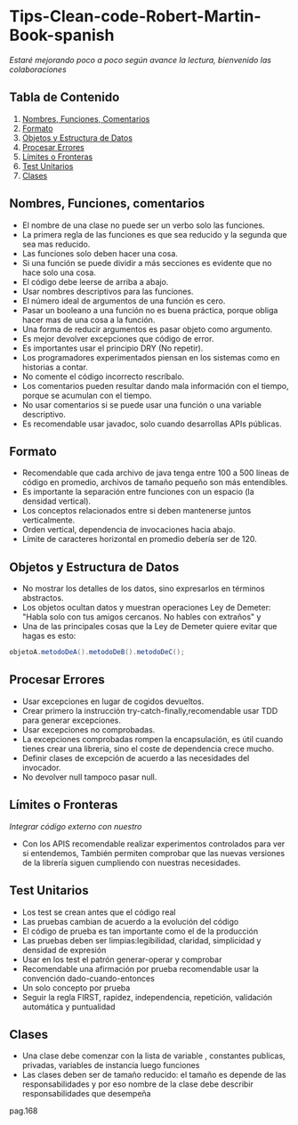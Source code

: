 # Tips-Clean-code-Robert-Martin-Book-spanish
 *Estaré mejorando poco a poco según avance la lectura, bienvenido las colaboraciones*
## Tabla de Contenido
  1. [Nombres, Funciones, Comentarios](#nombres-funciones-comentarios)
  1. [Formato](#formato)
  1. [Objetos y Estructura de Datos](#objetos-estructura-datos)
  1. [Procesar Errores](#procesar-errores)
  1. [Límites o Fronteras](#limites-fronteras)
  1. [Test Unitarios](#test-unitarios)
  1. [Clases](#clases)


## Nombres, Funciones, comentarios
  - El nombre de una clase no puede ser un verbo  solo las funciones. 
  - La primera regla de las funciones es que sea reducido y la segunda que sea mas reducido.
  - Las funciones solo deben hacer una cosa.
  - Si una función se puede dividir a más secciones es evidente que no hace solo una cosa.
  - El código debe leerse de arriba a abajo.
  - Usar nombres descriptivos para las funciones.
  - El número ideal de argumentos de una función es  cero.
  - Pasar un booleano a una función no es buena práctica, porque obliga hacer mas de una cosa a la función.
  - Una forma de reducir argumentos es pasar objeto como argumento.
  - Es mejor devolver excepciones que código de error.
  - Es importantes usar el principio DRY (No repetir).
  - Los programadores experimentados piensan en los sistemas como en historias a contar.
  - No comente el código incorrecto rescríbalo.
  - Los comentarios pueden resultar dando mala información con el tiempo, porque se acumulan con el tiempo.
  - No usar comentarios si se puede usar una función o una variable descriptivo.
  - Es recomendable usar javadoc, solo cuando desarrollas APIs públicas.
  
## Formato
  - Recomendable que cada archivo de java tenga entre 100 a 500 líneas de código en promedio, archivos de tamaño pequeño son más entendibles.
  - Es importante la separación entre funciones con un espacio (la densidad vertical).
  - Los conceptos relacionados entre si deben mantenerse juntos verticalmente.
  - Orden vertical, dependencia de invocaciones hacia abajo.
  - Límite de caracteres horizontal en promedio debería ser de 120.

## Objetos y Estructura de Datos
  - No mostrar los detalles de los datos, sino expresarlos en términos  abstractos.
  - Los objetos ocultan datos y muestran operaciones  Ley de Demeter: "Habla solo con tus amigos cercanos. No hables con extraños" y 
  - Una de las principales cosas que la Ley de Demeter quiere evitar que hagas es esto:
  
  ```java
  objetoA.metodoDeA().metodoDeB().metodoDeC();
  ```
  
## Procesar Errores
  - Usar excepciones  en lugar de cogidos devueltos.
  - Crear primero la instrucción try-catch-finally,recomendable usar TDD para generar excepciones.
  - Usar excepciones no comprobadas.
  - La excepciones comprobadas rompen la encapsulación, es útil cuando tienes crear una libreria, sino el coste de dependencia crece mucho.
  - Definir clases de excepción de acuerdo a las necesidades del invocador.
  - No devolver null tampoco pasar null.

## Límites o Fronteras
  *Integrar código externo con nuestro*
  - Con los APIS recomendable realizar experimentos controlados para ver si entendemos, También permiten comprobar que las nuevas versiones de la librería siguen cumpliendo con nuestras necesidades.

## Test Unitarios
  - Los test se crean antes que el código real
  - Las pruebas cambian de acuerdo a la evolución del código
  - El código de prueba es tan importante como el de la producción
  - Las pruebas deben ser limpias:legibilidad, claridad, simplicidad y densidad de expresión
  - Usar en los test el patrón  generar-operar y comprobar
  - Recomendable una afirmación por prueba  recomendable usar la convención dado-cuando-entonces
  - Un solo concepto por prueba
  - Seguir la regla FIRST, rapidez, independencia, repetición, validación automática y puntualidad

## Clases
  - Una clase debe comenzar con la lista de variable , constantes publicas, privadas, variables de instancia luego funciones
  - Las clases deben ser de tamaño reducido: el tamaño es depende de las responsabilidades y por eso nombre de la clase debe describir responsabilidades que desempeña


pag.168

